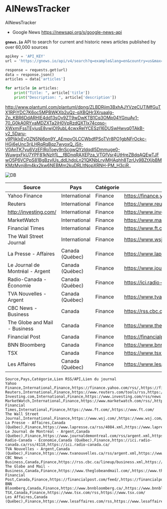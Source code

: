 # AINewsTracker
AINewsTracker


- Google News https://newsapi.org/s/google-news-api

**`gnews.io`** API to search for current and historic news articles published by over 60,000 sources

```python
apikey = 'API_KEY'
url = 'https://gnews.io/api/v4/search?q=example&lang=en&country=us&max=10&apikey=' + apikey

response = requests.get(url)
data = response.json()
articles = data['articles']

for article in articles:
    print("Title: ", article['title'])
    print("Description: ", article['description'])
```


http://www.plantuml.com/plantuml/dpng/ZLBDRjim3BxhAJYVzeCUTlMfGuTX1RPiYDC7K6oc5MPBWKXb2uQz-qXBQHr3Xruaalg-Zp_KBR6DdARHlE4dd13sOy9ZT9wDwKTB1Cq3OMp04YGnuAy1-70_G0kA0RYvaMDZXTa2iH0VpRzdQXTIx74cqso-XWxmiFssTEyiusE8vwjOI9ubL4cwxRelYCESzI16DUSwHwvq0TAkB-v2_5Daru-v9PljklxEyOZN5Nj6pn9Y_AEmpvOLCCWbdfPSoTVr8PO1gbNFrOckc-HGj6eUnc3rjLHRqRqBqz7wyoxQ_jSit-V0AnTK7yu6VzEFlRoToey9nScgwQYzldqdl5Dmmuge0-WuwgxFkU7YPF81kNzIt1L__fBDnqRAXEPza_VTGfVsr4UtHreZBdqAQEwTJFwO5P6VCPpS81BgBzylUs_ddLhdoLn21QKNbLryjMHAqhh8TzrUy9BZtXjbBMKMzMvnj8m4kx2kw6NEBMm2kuDRLItNopXRNH-PM_H3ciR_

![DB](https://github.com/AlgoETS/AINewsTracker/assets/13888068/7d054b2b-218a-4be8-a3d0-dd366b3f044b)

| Source | Pays | Catégorie | Lien RSS/API | Lien du journal |
| --- | --- | --- | --- | --- |
| Yahoo Finance | International | Finance | https://finance.yahoo.com/rss/ | https://finance.yahoo.com/ |
| Reuters | International | Finance | https://www.reuters.com/tools/rss | https://www.reuters.com/ |
| http://investing.com/ | International | Finance | https://www.investing.com/rss/news.rss | https://www.investing.com/ |
| MarketWatch | International | Finance | https://www.marketwatch.com/rss/ | https://www.marketwatch.com/ |
| Financial Times | International | Finance | https://www.ft.com/ | https://www.ft.com/ |
| The Wall Street Journal | International | Finance | https://www.wsj.com/ | https://www.wsj.com/ |
| La Presse - Affaires | Canada (Québec) | Finance | https://www.lapresse.ca/rss/4084.xml | https://www.lapresse.ca/ |
| Le Journal de Montréal - Argent | Canada (Québec) | Finance | https://www.journaldemontreal.com/rss/argent.xml | https://www.journaldemontreal.com/ |
| Radio-Canada - Économie | Canada (Québec) | Finance | https://ici.radio-canada.ca/rss/4118 | https://ici.radio-canada.ca/ |
| TVA Nouvelles - Argent | Canada (Québec) | Finance | https://www.tvanouvelles.ca/rss/argent.xml | https://www.tvanouvelles.ca/ |
| CBC News - Business | Canada | Finance | https://rss.cbc.ca/lineup/business.xml | https://www.cbc.ca/news/business |
| The Globe and Mail - Business | Canada | Finance | https://www.theglobeandmail.com/ | https://www.theglobeandmail.com/ |
| Financial Post | Canada | Finance | https://financialpost.com/feed/ | https://financialpost.com/ |
| BNN Bloomberg | Canada | Finance | https://www.bnnbloomberg.ca/ | https://www.bnnbloomberg.ca/ |
| TSX | Canada | Finance | https://www.tsx.com/rss | https://www.tsx.com/ |
| Les Affaires | Canada (Québec) | Finance | https://www.lesaffaires.com/rssI | https://www.lesaffaires.com/ |

```
Source,Pays,Catégorie,Lien RSS/API,Lien du journal
Yahoo Finance,International,Finance,https://finance.yahoo.com/rss/,https://finance.yahoo.com/
Reuters,International,Finance,https://www.reuters.com/tools/rss,https://www.reuters.com/
Investing.com,International,Finance,https://www.investing.com/rss/news.rss,https://www.investing.com/
MarketWatch,International,Finance,https://www.marketwatch.com/rss/,https://www.marketwatch.com/
Financial Times,International,Finance,https://www.ft.com/,https://www.ft.com/
The Wall Street Journal,International,Finance,https://www.wsj.com/,https://www.wsj.com/
La Presse - Affaires,Canada (Québec),Finance,https://www.lapresse.ca/rss/4084.xml,https://www.lapresse.ca/
Le Journal de Montréal - Argent,Canada (Québec),Finance,https://www.journaldemontreal.com/rss/argent.xml,https://www.journaldemontreal.com/
Radio-Canada - Économie,Canada (Québec),Finance,https://ici.radio-canada.ca/rss/4118,https://ici.radio-canada.ca/
TVA Nouvelles - Argent,Canada (Québec),Finance,https://www.tvanouvelles.ca/rss/argent.xml,https://www.tvanouvelles.ca/
CBC News - Business,Canada,Finance,https://rss.cbc.ca/lineup/business.xml,https://www.cbc.ca/news/business
The Globe and Mail - Business,Canada,Finance,https://www.theglobeandmail.com/,https://www.theglobeandmail.com/
Financial Post,Canada,Finance,https://financialpost.com/feed/,https://financialpost.com/
BNN Bloomberg,Canada,Finance,https://www.bnnbloomberg.ca/,https://www.bnnbloomberg.ca/
TSX,Canada,Finance,https://www.tsx.com/rss,https://www.tsx.com/
Les Affaires,Canada (Québec),Finance,https://www.lesaffaires.com/rss,https://www.lesaffaires.com/
```
